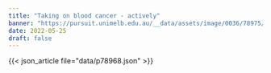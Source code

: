 ```yaml
---
title: "Taking on blood cancer - actively"
banner: "https://pursuit.unimelb.edu.au/__data/assets/image/0036/78975/Taking-on-blood-cancer-actively_4d608f99-bdee-4a44-8b08-b98e6b322cce.jpg"
date: 2022-05-25
draft: false
---
```


{{< json_article file="data/p78968.json" >}}